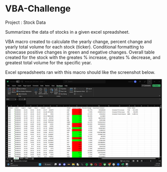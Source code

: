 # VBA-Challenge

Project : Stock Data 

Summarizes the data of stocks in a given excel spreadsheet.

VBA macro created to calculate the yearly change, percent change and yearly total volume for each stock (ticker).
Conditional formatting to showcase positive changes in green and negative changes. 
Overall table created for the stock with the greates % increase, greates % decrease, and greatest total volume for the specific year.

Excel spreadsheets ran with this macro should like the screenshot below.

![Screenshot](2018.png)



